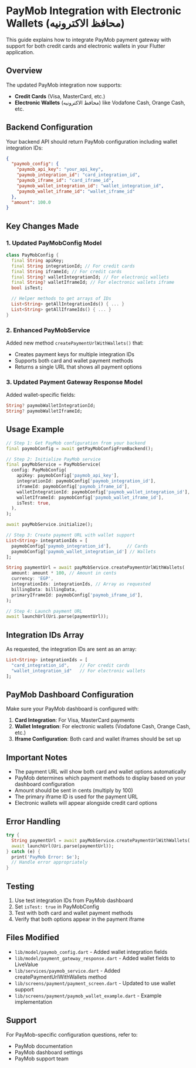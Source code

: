 # PayMob Integration with Electronic Wallets (محافظ الاكترونيه)

This guide explains how to integrate PayMob payment gateway with support for both credit cards and electronic wallets in your Flutter application.

## Overview

The updated PayMob integration now supports:
- **Credit Cards** (Visa, MasterCard, etc.)
- **Electronic Wallets** (محافظ الاكترونيه) like Vodafone Cash, Orange Cash, etc.

## Backend Configuration

Your backend API should return PayMob configuration including wallet integration IDs:

```json
{
  "paymob_config": {
    "paymob_api_key": "your_api_key",
    "paymob_integration_id": "card_integration_id",
    "paymob_iframe_id": "card_iframe_id", 
    "paymob_wallet_integration_id": "wallet_integration_id",
    "paymob_wallet_iframe_id": "wallet_iframe_id"
  },
  "amount": 100.0
}
```

## Key Changes Made

### 1. Updated PayMobConfig Model
```dart
class PayMobConfig {
  final String apiKey;
  final String integrationId; // For credit cards
  final String iframeId; // For credit cards
  final String? walletIntegrationId; // For electronic wallets
  final String? walletIframeId; // For electronic wallets iframe
  bool isTest;

  // Helper methods to get arrays of IDs
  List<String> getAllIntegrationIds() { ... }
  List<String> getAllIframeIds() { ... }
}
```

### 2. Enhanced PayMobService
Added new method `createPaymentUrlWithWallets()` that:
- Creates payment keys for multiple integration IDs
- Supports both card and wallet payment methods
- Returns a single URL that shows all payment options

### 3. Updated Payment Gateway Response Model
Added wallet-specific fields:
```dart
String? paymobWalletIntegrationId;
String? paymobWalletIframeId;
```

## Usage Example

```dart
// Step 1: Get PayMob configuration from your backend
final paymobConfig = await getPayMobConfigFromBackend();

// Step 2: Initialize PayMob service
final payMobService = PayMobService(
  config: PayMobConfig(
    apiKey: paymobConfig['paymob_api_key'],
    integrationId: paymobConfig['paymob_integration_id'],
    iframeId: paymobConfig['paymob_iframe_id'],
    walletIntegrationId: paymobConfig['paymob_wallet_integration_id'],
    walletIframeId: paymobConfig['paymob_wallet_iframe_id'],
    isTest: true,
  ),
);

await payMobService.initialize();

// Step 3: Create payment URL with wallet support
List<String> integrationIds = [
  paymobConfig['paymob_integration_id'],      // Cards
  paymobConfig['paymob_wallet_integration_id'] // Wallets
];

String paymentUrl = await payMobService.createPaymentUrlWithWallets(
  amount: amount * 100, // Amount in cents
  currency: 'EGP',
  integrationIds: integrationIds, // Array as requested
  billingData: billingData,
  primaryIframeId: paymobConfig['paymob_iframe_id'],
);

// Step 4: Launch payment URL
await launchUrl(Uri.parse(paymentUrl));
```

## Integration IDs Array

As requested, the integration IDs are sent as an array:
```dart
List<String> integrationIds = [
  "card_integration_id",    // For credit cards
  "wallet_integration_id"   // For electronic wallets
];
```

## PayMob Dashboard Configuration

Make sure your PayMob dashboard is configured with:

1. **Card Integration**: For Visa, MasterCard payments
2. **Wallet Integration**: For electronic wallets (Vodafone Cash, Orange Cash, etc.)
3. **Iframe Configuration**: Both card and wallet iframes should be set up

## Important Notes

- The payment URL will show both card and wallet options automatically
- PayMob determines which payment methods to display based on your dashboard configuration
- Amount should be sent in cents (multiply by 100)
- The primary iframe ID is used for the payment URL
- Electronic wallets will appear alongside credit card options

## Error Handling

```dart
try {
  String paymentUrl = await payMobService.createPaymentUrlWithWallets(...);
  await launchUrl(Uri.parse(paymentUrl));
} catch (e) {
  print('PayMob Error: $e');
  // Handle error appropriately
}
```

## Testing

1. Use test integration IDs from PayMob dashboard
2. Set `isTest: true` in PayMobConfig
3. Test with both card and wallet payment methods
4. Verify that both options appear in the payment iframe

## Files Modified

- `lib/model/paymob_config.dart` - Added wallet integration fields
- `lib/model/payment_gateway_response.dart` - Added wallet fields to LiveValue
- `lib/services/paymob_service.dart` - Added createPaymentUrlWithWallets method
- `lib/screens/payment/payment_screen.dart` - Updated to use wallet support
- `lib/screens/payment/paymob_wallet_example.dart` - Example implementation

## Support

For PayMob-specific configuration questions, refer to:
- PayMob documentation
- PayMob dashboard settings
- PayMob support team 